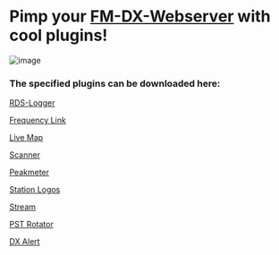 # Pimp your [FM-DX-Webserver](https://github.com/NoobishSVK/fm-dx-webserver) with cool plugins!

![image](https://github.com/user-attachments/assets/9b65efb4-179d-415d-8afd-03436e6f5728)


### The specified plugins can be downloaded here:

[RDS-Logger](https://github.com/Highpoint2000/webserver-logger/releases)

[Frequency Link](https://github.com/Highpoint2000/FrequencyLink/releases)

[Live Map](https://github.com/Highpoint2000/LiveMap/releases)

[Scanner](https://github.com/Highpoint2000/webserver-scanner/releases)

[Peakmeter](https://github.com/Highpoint2000/PeakMeter/releases)

[Station Logos](https://github.com/Highpoint2000/webserver-station-logos/releases)

[Stream](https://github.com/Highpoint2000/stream/releases)

[PST Rotator](https://github.com/Highpoint2000/PSTRotator/releases)

[DX Alert](https://github.com/Highpoint2000/DX-Alert/releases)



<!---

- 👋 Hi, I’m @Highpoint2000
- 👀 I’m interested in ...
- 🌱 I’m currently learning ...
- 💞️ I’m looking to collaborate on ...
- 📫 How to reach me ...
- 😄 Pronouns: ...
- ⚡ Fun fact: ...
Highpoint2000/Highpoint2000 is a ✨ special ✨ repository because its `README.md` (this file) appears on your GitHub profile.
You can click the Preview link to take a look at your changes.
--->
